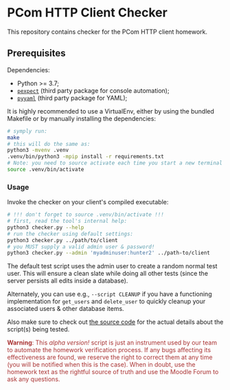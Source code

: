 # PCom HTTP Client Checker

This repository contains checker for the PCom HTTP client homework.

## Prerequisites

Dependencies:

- Python >= 3.7;
- [`pexpect`](https://pexpect.readthedocs.io/en/stable/) (third party package for console automation);
- [`pyyaml`](https://pypi.org/project/PyYAML/) (third party package for YAML);

It is highly recommended to use a VirtualEnv, either by using the bundled
Makefile or by manually installing the dependencies:

```sh
# symply run:
make
# this will do the same as:
python3 -mvenv .venv
.venv/bin/python3 -mpip install -r requirements.txt
# Note: you need to source activate each time you start a new terminal
source .venv/bin/activate
```

### Usage

Invoke the checker on your client's compiled executable:

```sh
# !!! don't forget to source .venv/bin/activate !!!
# first, read the tool's internal help:
python3 checker.py --help 
# run the checker using default settings:
python3 checker.py ../path/to/client
# you MUST supply a valid admin user & password!
python3 checker.py --admin 'myadminuser:hunter2' ../path-to/client
```

The default test script uses the admin user to create a random normal test user.
This will ensure a clean slate while doing all other tests (since the server
persists all edits inside a database).

Alternately, you can use e.g., `--script CLEANUP` if you have a functioning
implementation for `get_users` and `delete_user` to quickly cleanup your
associated users & other database items.

Also make sure to check out [the source code](./checker.py) for the
actual details about the script(s) being tested.

<span style="color: #A33">**Warning**: This _alpha version!_ script is just an
instrument used by our team to automate the homework verification process.
If any bugs affecting its effectiveness are found, we reserve the right to
correct them at any time (you will be notified when this is the case).
When in doubt, use the homework text as the rightful source of truth and use the
Moodle Forum to ask any questions.
</span>
